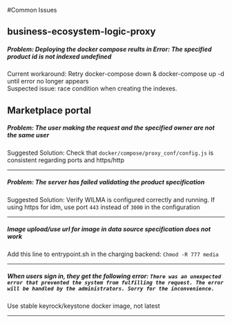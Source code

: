 #Common Issues

## business-ecosystem-logic-proxy
##### Problem: Deploying the docker compose reults in Error:  The specified product id is not indexed undefined
Current workaround:
Retry docker-compose down & docker-compose up -d until error no longer appears<br/>
Suspected issue: race condition when creating the indexes. 



## Marketplace portal
##### Problem: The user making the request and the specified owner are not the same user
Suggested Solution:
Check that `docker/compose/proxy_conf/config.js` is consistent regarding ports 
and https/http

---

##### Problem: The server has failed validating the product specification
Suggested Solution:
Verify WILMA is configured correctly and running. If using https for idm, use port
 `443` instead of `3000` in the configuration

---

##### Image upload/use url for image in data source specification does not work
Add this line to  entrypoint.sh in the charging backend:
`Chmod -R 777 media`

---

##### When users sign in, they get the following error: `There was an unexpected error that prevented the system from fulfilling the request. The error will be handled by the administrators. Sorry for the inconvenience.`

Use stable keyrock/keystone docker image, not latest

---
